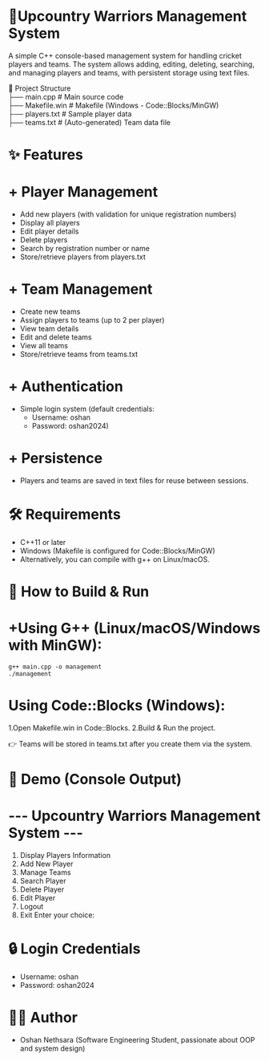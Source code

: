 # 🏏Upcountry Warriors Management System

A simple C++ console-based management system for handling cricket players and teams.
The system allows adding, editing, deleting, searching, and managing players and teams, with persistent storage using text files.

📂 Project Structure <br>
├── main.cpp        # Main source code <br>
├── Makefile.win    # Makefile (Windows - Code::Blocks/MinGW)<br>
├── players.txt     # Sample player data<br>
├── teams.txt       # (Auto-generated) Team data file<br>

# ✨ Features

# + Player Management
- Add new players (with validation for unique registration numbers)
- Display all players
- Edit player details
- Delete players
- Search by registration number or name
- Store/retrieve players from players.txt

# + Team Management
- Create new teams
- Assign players to teams (up to 2 per player)
- View team details
- Edit and delete teams
- View all teams
- Store/retrieve teams from teams.txt

# + Authentication
- Simple login system (default credentials:
  - Username: oshan
  - Password: oshan2024)

# + Persistence
- Players and teams are saved in text files for reuse between sessions.

# 🛠️ Requirements
- C++11 or later
- Windows (Makefile is configured for Code::Blocks/MinGW)
- Alternatively, you can compile with g++ on Linux/macOS.

# 🚀 How to Build & Run

# +Using G++ (Linux/macOS/Windows with MinGW):
    g++ main.cpp -o management
    ./management

# Using Code::Blocks (Windows):
  1.Open Makefile.win in Code::Blocks.
  2.Build & Run the project.

 👉 Teams will be stored in teams.txt after you create them via the system.

# 📸 Demo (Console Output)
# --- Upcountry Warriors Management System ---
  1. Display Players Information
  2. Add New Player
  3. Manage Teams
  4. Search Player
  5. Delete Player
  6. Edit Player
  7. Logout
  8. Exit
  Enter your choice:

# 🔒 Login Credentials
- Username: oshan
- Password: oshan2024

# 👨‍💻 Author
+ Oshan Nethsara
(Software Engineering Student, passionate about OOP and system design)
